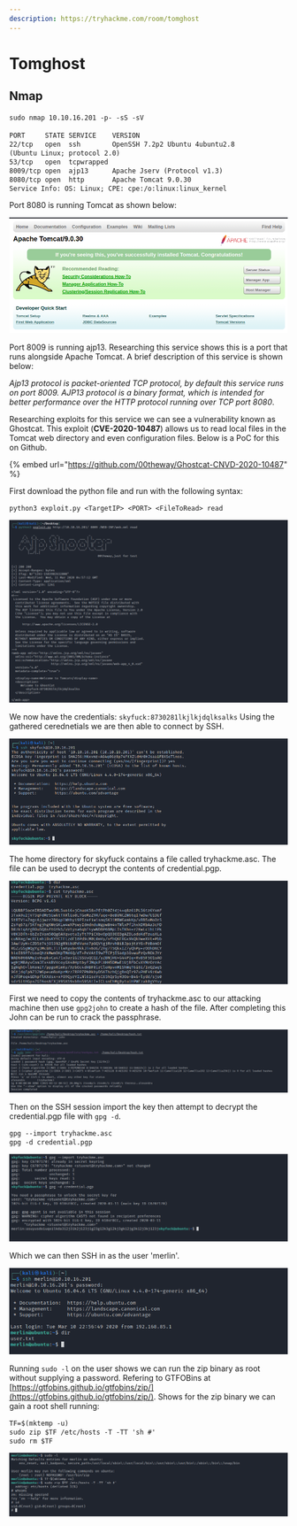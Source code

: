 ```yaml
---
description: https://tryhackme.com/room/tomghost
---
```


# Tomghost

## Nmap

```
sudo nmap 10.10.16.201 -p- -sS -sV

PORT     STATE SERVICE    VERSION
22/tcp   open  ssh        OpenSSH 7.2p2 Ubuntu 4ubuntu2.8 
(Ubuntu Linux; protocol 2.0)
53/tcp   open  tcpwrapped
8009/tcp open  ajp13      Apache Jserv (Protocol v1.3)
8080/tcp open  http       Apache Tomcat 9.0.30
Service Info: OS: Linux; CPE: cpe:/o:linux:linux_kernel
```

Port 8080 is running Tomcat as shown below:

![](<../../../.gitbook/assets/image (935).png>)

Port 8009 is running ajp13. Researching this service shows this is a port that runs alongside Apache Tomcat. A brief description of this service is shown below:

_Ajp13 protocol is packet-oriented TCP protocol, by default this service runs on port 8009. AJP13 protocol is a binary format, which is intended for better performance over the HTTP protocol running over TCP port 8080_.

Researching exploits for this service we can see a vulnerability known as Ghostcat. This exploit (**CVE-2020-10487**) allows us to read local files in the Tomcat web directory and even configuration files. Below is a PoC for this on Github.

{% embed url="https://github.com/00theway/Ghostcat-CNVD-2020-10487" %}

First download the python file and run with the following syntax:

```
python3 exploit.py <TargetIP> <PORT> <FileToRead> read 
```

![](<../../../.gitbook/assets/image (938) (1).png>)

We now have the credentials: `skyfuck:8730281lkjlkjdqlksalks` Using the gathered cerednetials we are then able to connect by SSH.

![](<../../../.gitbook/assets/image (939).png>)

The home directory for skyfuck contains a file called tryhackme.asc. The file can be used to decrypt the contents of credential.pgp.

![](<../../../.gitbook/assets/image (940).png>)

First we need to copy the contents of tryhackme.asc to our attacking machine then use `gpg2john` to create a hash of the file. After completing this John can be run to crack the passphrase.

![](<../../../.gitbook/assets/image (941).png>)

Then on the SSH session import the key then attempt to decrypt the credential.pgp file with `gpg -d`.

```
gpg --import tryhackme.asc
gpg -d credential.pgp
```

![](<../../../.gitbook/assets/image (942).png>)

Which we can then SSH in as the user 'merlin'.

![](<../../../.gitbook/assets/image (943).png>)

Running `sudo -l` on the user shows we can run the zip binary as root without supplying a password. Refering to GTFOBins at [https://gtfobins.github.io/gtfobins/zip/](https://gtfobins.github.io/gtfobins/zip/). Shows for the zip binary we can gain a root shell running:

```
TF=$(mktemp -u)
sudo zip $TF /etc/hosts -T -TT 'sh #'
sudo rm $TF
```

![](<../../../.gitbook/assets/image (944).png>)
